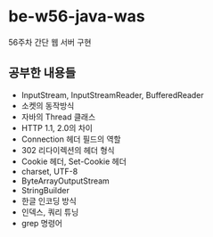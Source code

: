 # be-w56-java-was
56주차 간단 웹 서버 구현

## 공부한 내용들
- InputStream, InputStreamReader, BufferedReader
- 소켓의 동작방식
- 자바의 Thread 클래스
- HTTP 1.1, 2.0의 차이
- Connection 헤더 필드의 역할
- 302 리다이렉션의 헤더 형식
- Cookie 헤더, Set-Cookie 헤더
- charset, UTF-8
- ByteArrayOutputStream
- StringBuilder
- 한글 인코딩 방식
- 인덱스, 쿼리 튜닝
- grep 명령어
